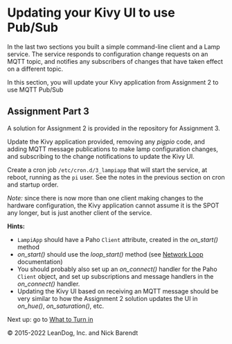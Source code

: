 # Updating your Kivy UI to use Pub/Sub

In the last two sections you built a simple command-line client and a Lamp service.  The service responds to configuration change requests on an MQTT topic, and notifies any subscribers of changes that have taken effect on a different topic.

In this section, you will update your Kivy application from Assignment 2 to use MQTT Pub/Sub

## Assignment Part 3
A solution for Assignment 2 is provided in the repository for Assignment 3.

Update the Kivy application provided, removing any *pigpio* code, and adding MQTT message publications to make lamp configuration changes, and subscribing to the change notifications to update the Kivy UI.

Create a cron job `/etc/cron.d/3_lampiapp` that will start the service, at reboot, running as the `pi` user.  See the notes in the previous section on cron and startup order.

*Note:* since there is now more than one client making changes to the hardware configuration, the Kivy application cannot assume it is the SPOT any longer, but is just another client of the service.

**Hints:**

* `LampiApp` should have a Paho `Client` attribute, created in the _on\_start()_ method 
* _on\_start()_ should use the _loop\_start()_ method (see [Network Loop](https://www.eclipse.org/paho/clients/python/docs/#network-loop) documentation)
* You should probably also set up an _on\_connect()_ handler for the Paho `Client` object, and set up subscriptions and message handlers in the _on\_connect()_ handler.
* Updating the Kivy UI based on receiving an MQTT message should be very similar to how the Assignment 2 solution updates the UI in _on\_hue()_, _on\_saturation()_, etc.

Next up: go to [What to Turn in](../03.8_Assignment/README.md)

&copy; 2015-2022 LeanDog, Inc. and Nick Barendt
